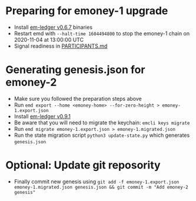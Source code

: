 # Preparing for emoney-1 upgrade

* Install [em-ledger v0.6.7](https://github.com/e-money/em-ledger/releases/tag/v0.6.7) binaries
* Restart emd with `--halt-time 1604494800` to stop the emoney-1 chain on 2020-11-04 at 13:00:00 UTC
* Signal readiness in [PARTICIPANTS.md](PARTICIPANTS.md)

# Generating genesis.json for emoney-2

* Make sure you followed the preparation steps above
* Run `emd export --home <emoney-home> --for-zero-height > emoney-1.export.json`
* Install [em-ledger v0.9.1](https://github.com/e-money/em-ledger/releases/tag/v0.9.1)
* Be aware that you will need to migrate the keychain: `emcli keys migrate`
* Run `emd migrate emoney-1.export.json > emoney-1.migrated.json`
* Run the state migration script `python3 update-state.py` which generates `genesis.json`

# Optional: Update git reposority
* Finally commit new genesis using `git add -f emoney-1.export.json emoney-1.migrated.json genesis.json && git commit -m "Add emoney-2 genesis"`